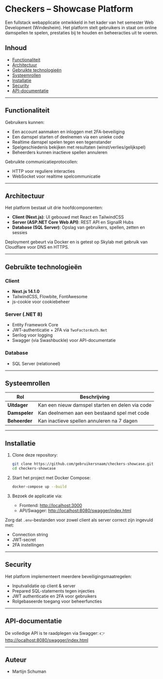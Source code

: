 # Checkers – Showcase Platform
Een fullstack webapplicatie ontwikkeld in het kader van het semester Web Development (Windesheim). Het platform stelt gebruikers in staat om online damspellen te spelen, prestaties bij te houden en beheeracties uit te voeren.

## Inhoud
- [Functionaliteit](#functionaliteit)
- [Architectuur](#architectuur)
- [Gebruikte technologieën](#gebruikte-technologieën)
- [Systeemrollen](#systeemrollen)
- [Installatie](#installatie)
- [Security](#security)
- [API-documentatie](#api-documentatie)

---

## Functionaliteit
Gebruikers kunnen:
- Een account aanmaken en inloggen met 2FA-beveiliging
- Een damspel starten of deelnemen via een unieke code
- Realtime damspel spelen tegen een tegenstander
- Spelgeschiedenis bekijken met resultaten (winst/verlies/gelijkspel)
- Beheerders kunnen inactieve spellen annuleren

Gebruikte communicatieprotocollen:
- HTTP voor reguliere interacties
- WebSocket voor realtime spelcommunicatie

---

## Architectuur
Het platform bestaat uit drie hoofdcomponenten:

- **Client (Next.js)**: UI gebouwd met React en TailwindCSS
- **Server (ASP.NET Core Web API)**: REST API en SignalR Hubs
- **Database (SQL Server)**: Opslag van gebruikers, spellen, zetten en sessies

Deployment gebeurt via Docker en is getest op Skylab met gebruik van Cloudflare voor DNS en HTTPS.

---

## Gebruikte technologieën
### Client
- **Next.js 14.1.0**
- TailwindCSS, Flowbite, FontAwesome
- js-cookie voor cookiebeheer

### Server (.NET 8)
- Entity Framework Core
- JWT-authenticatie + 2FA via `TwoFactorAuth.Net`
- Serilog voor logging
- Swagger (via Swashbuckle) voor API-documentatie

### Database
- SQL Server (relationeel)

---

## Systeemrollen
| Rol        | Beschrijving |
|------------|-------------|
| **Uitdager** | Kan een nieuw damspel starten en delen via code |
| **Damspeler** | Kan deelnemen aan een bestaand spel met code |
| **Beheerder** | Kan inactieve spellen annuleren na 7 dagen |

---

## Installatie
1. Clone deze repository:
   ```bash
   git clone https://github.com/gebruikersnaam/checkers-showcase.git
   cd checkers-showcase
    ```

2. Start het project met Docker Compose:
   ```bash
   docker-compose up --build
   ```

3. Bezoek de applicatie via:
   * Frontend: [http://localhost:3000](http://localhost:3000)
   * API/Swagger: [http://localhost:8080/swagger/index.html](http://localhost:8080/swagger/index.html)

Zorg dat `.env`-bestanden voor zowel client als server correct zijn ingevuld met:
* Connection string
* JWT-secret
* 2FA instellingen

---

## Security
Het platform implementeert meerdere beveiligingsmaatregelen:

* Inputvalidatie op client & server
* Prepared SQL-statements tegen injecties
* JWT authenticatie en 2FA voor gebruikers
* Rolgebaseerde toegang voor beheerfuncties

---

## API-documentatie
De volledige API is te raadplegen via Swagger:
👉 [http://localhost:8080/swagger/index.html](http://localhost:8080/swagger/index.html)

---

## Auteur

* Martijn Schuman

```
